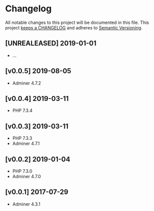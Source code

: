 # Changelog

All notable changes to this project will be documented in this file. This project
[keeps a CHANGELOG](http://keepachangelog.com/) and adheres to
[Semantic Versioning](http://semver.org/).

## [UNREALEASED] 2019-01-01

* ...

## [v0.0.5] 2019-08-05

* Adminer 4.7.2

## [v0.0.4] 2019-03-11

* PHP 7.3.4

## [v0.0.3] 2019-03-11

* PHP 7.3.3
* Adminer 4.7.1

## [v0.0.2] 2019-01-04

* PHP 7.3.0
* Adminer 4.7.0

## [v0.0.1] 2017-07-29

* Adminer 4.3.1

